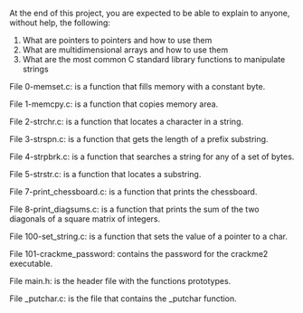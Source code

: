 At the end of this project, you are expected to be able to explain to anyone, without help, the following:
1.  What are pointers to pointers and how to use them
2.  What are multidimensional arrays and how to use them
3.  What are the most common C standard library functions to manipulate strings

File 0-memset.c: is a function that fills memory with a constant byte.

File 1-memcpy.c: is a function that copies memory area.

File 2-strchr.c: is a function that locates a character in a string.

File 3-strspn.c: is a function that gets the length of a prefix substring.

File 4-strpbrk.c: is a function that searches a string for any of a set of bytes.

File 5-strstr.c: is a function that locates a substring.

File 7-print_chessboard.c: is a function that prints the chessboard.

File 8-print_diagsums.c: is a function that prints the sum of the two diagonals of a square matrix of integers.

File 100-set_string.c: is a function that sets the value of a pointer to a char.

File 101-crackme_password: contains the password for the crackme2 executable.

File main.h: is the header file with the functions prototypes.

File _putchar.c: is the file that contains the _putchar function.
